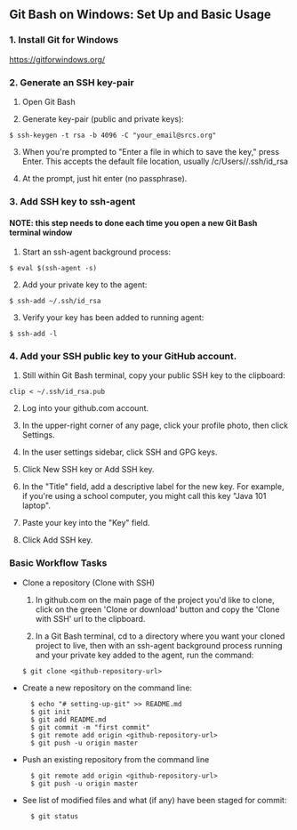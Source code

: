 ## Git Bash on Windows: Set Up and Basic Usage

### 1. Install Git for Windows ###

https://gitforwindows.org/

### 2. Generate an SSH key-pair ###
  1. Open Git Bash

  2. Generate key-pair (public and private keys):
  ```
  $ ssh-keygen -t rsa -b 4096 -C "your_email@srcs.org"
  ```

  3. When you're prompted to "Enter a file in which to save the key," press Enter.
     This accepts the default file location, usually /c/Users/<username>/.ssh/id_rsa

  4. At the prompt, just hit enter (no passphrase).

### 3. Add SSH key to ssh-agent ###
#### NOTE: this step needs to done each time you open a new Git Bash terminal window ###
  1. Start an ssh-agent background process:
  ```
  $ eval $(ssh-agent -s)
  ```

  2. Add your private key to the agent:
  ```
  $ ssh-add ~/.ssh/id_rsa
  ```

  3. Verify your key has been added to running agent:
  ```
  $ ssh-add -l
  ```

  ### 4. Add your SSH public key to your GitHub account. ###
  1. Still within Git Bash terminal, copy your public SSH key to the clipboard:
  ```
  clip < ~/.ssh/id_rsa.pub
  ```

  2. Log into your github.com account.

  3. In the upper-right corner of any page, click your profile photo, then click Settings.

  4. In the user settings sidebar, click SSH and GPG keys.

  5. Click New SSH key or Add SSH key.

  6. In the "Title" field, add a descriptive label for the new key. For example, if you're using a school computer, you might call this key "Java 101 laptop".

  7. Paste your key into the "Key" field.

  8. Click Add SSH key.

### Basic Workflow Tasks ###
  - Clone a repository (Clone with SSH)
      1. In github.com on the main page of the project you'd like to clone, click on the green 'Clone or download' button and copy the 'Clone with SSH' url to the clipboard.

      2. In a Git Bash terminal, cd to a directory where you want your cloned project to live, then with an ssh-agent background process running and your private key added to the agent, run the command:
      ```
      $ git clone <github-repository-url>
      ```

  - Create a new repository on the command line:
    ```
      $ echo "# setting-up-git" >> README.md
      $ git init
      $ git add README.md
      $ git commit -m "first commit"
      $ git remote add origin <github-repository-url>
      $ git push -u origin master
    ```

  - Push an existing repository from the command line
    ```
      $ git remote add origin <github-repository-url>
      $ git push -u origin master
    ```

  - See list of modified files and what (if any) have been staged for commit:
    ```
      $ git status
    ```
